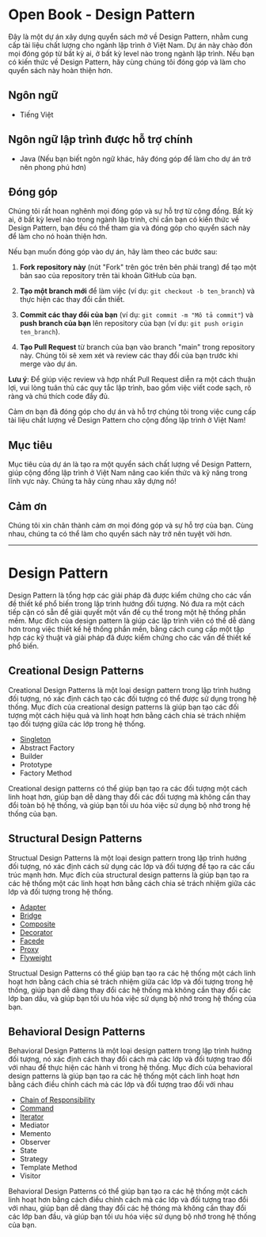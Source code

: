 # Open Book - Design Pattern

Đây là một dự án xây dựng quyển sách mở về Design Pattern, nhằm cung cấp tài liệu chất lượng cho ngành lập trình ở Việt Nam. Dự án này chào đón mọi đóng góp từ bất kỳ ai, ở bất kỳ level nào trong ngành lập trình. Nếu bạn có kiến thức về Design Pattern, hãy cùng chúng tôi đóng góp và làm cho quyển sách này hoàn thiện hơn.

## Ngôn ngữ

- Tiếng Việt

## Ngôn ngữ lập trình được hỗ trợ chính

- Java (Nếu bạn biết ngôn ngữ khác, hãy đóng góp để làm cho dự án trở nên phong phú hơn)

## Đóng góp

Chúng tôi rất hoan nghênh mọi đóng góp và sự hỗ trợ từ cộng đồng. Bất kỳ ai, ở bất kỳ level nào trong ngành lập trình, chỉ cần bạn có kiến thức về Design Pattern, bạn đều có thể tham gia và đóng góp cho quyển sách này để làm cho nó hoàn thiện hơn.

Nếu bạn muốn đóng góp vào dự án, hãy làm theo các bước sau:

1. **Fork repository này** (nút "Fork" trên góc trên bên phải trang) để tạo một bản sao của repository trên tài khoản GitHub của bạn.

2. **Tạo một branch mới** để làm việc (ví dụ: `git checkout -b ten_branch`) và thực hiện các thay đổi cần thiết.

3. **Commit các thay đổi của bạn** (ví dụ: `git commit -m "Mô tả commit"`) và **push branch của bạn** lên repository của bạn (ví dụ: `git push origin ten_branch`).

4. **Tạo Pull Request** từ branch của bạn vào branch "main" trong repository này. Chúng tôi sẽ xem xét và review các thay đổi của bạn trước khi merge vào dự án.

**Lưu ý**: Để giúp việc review và hợp nhất Pull Request diễn ra một cách thuận lợi, vui lòng tuân thủ các quy tắc lập trình, bao gồm việc viết code sạch, rõ ràng và chú thích code đầy đủ.

Cảm ơn bạn đã đóng góp cho dự án và hỗ trợ chúng tôi trong việc cung cấp tài liệu chất lượng về Design Pattern cho cộng đồng lập trình ở Việt Nam!

## Mục tiêu

Mục tiêu của dự án là tạo ra một quyển sách chất lượng về Design Pattern, giúp cộng đồng lập trình ở Việt Nam nâng cao kiến thức và kỹ năng trong lĩnh vực này. Chúng ta hãy cùng nhau xây dựng nó!

## Cảm ơn

Chúng tôi xin chân thành cảm ơn mọi đóng góp và sự hỗ trợ của bạn. Cùng nhau, chúng ta có thể làm cho quyển sách này trở nên tuyệt vời hơn.

---
# Design Pattern

Design Pattern là tổng hợp các giải pháp đã được kiểm chứng cho các vấn đề thiết kế phổ biến trong lập trình hướng đối tượng. Nó đưa ra một cách tiếp cận có sẵn để giải quyết một vấn đề cụ thể trong một hệ thống phần mềm. Mục đích của design pattern là giúp các lập trình viên có thể dễ dàng hơn trong việc thiết kế hệ thống phần mền, bằng cách cung cấp một tập hợp các kỹ thuật và giải pháp đã được kiểm chứng cho các vấn đề thiết kế phổ biến.

## Creational Design Patterns

Creational Design Patterns là một loại design pattern trong lập trình hướng đối tượng, nó xác định cách tạo các đối tượng có thể được sử dụng trong hệ thống. Mục đích của creational design patterns là giúp bạn tạo các đối tượng một cách hiệu quả và linh hoạt hơn bằng cách chia sẻ trách nhiệm tạo đối tượng giữa các lớp trong hệ thống.

- [Singleton](https://github.com/nguyenphuc22/Design-Patterns/tree/main/Singleton)
- Abstract Factory
- Builder
- Prototype
- Factory Method

Creational design patterns có thể giúp bạn tạo ra các đối tượng một cách linh hoạt hơn, giúp bạn dễ dàng thay đổi các đối tượng mà không cần thay đổi toàn bộ hệ thống, và giúp bạn tối ưu hóa việc sử dụng bộ nhớ trong hệ thống của bạn.

## Structural Design Patterns

Structual Design Patterns là một loại design pattern trong lập trình hướng đối tượng, nó xác định cách sử dụng các lớp và đối tượng để tạo ra các cấu trúc mạnh hơn. Mục đích của structural design patterns là giúp bạn tạo ra các hệ thống một các linh hoạt hơn bằng cách chia sẻ trách nhiệm giữa các lớp và đối tượng trong hệ thống.

- [Adapter](https://github.com/nguyenphuc22/Design-Patterns/tree/main/Adapter%20Pattern#readme)
- [Bridge](https://github.com/nguyenphuc22/Design-Patterns/tree/main/Bridge%20Pattern)
- [Composite](https://github.com/nguyenphuc22/Design-Patterns/tree/main/Composite%20Pattern)
- [Decorator](https://github.com/nguyenphuc22/Design-Patterns/tree/main/Decorator%20Pattern)
- [Facede](https://github.com/nguyenphuc22/Design-Patterns/tree/main/Facade%20Pattern)
- [Proxy](https://github.com/nguyenphuc22/Design-Patterns/tree/main/Proxy%20Pattern)
- [Flyweight](https://github.com/nguyenphuc22/Design-Patterns/tree/main/FlyWeight%20Pattern)

Structual Design Patterns có thể giúp bạn tạo ra các hệ thống một cách linh hoạt hơn bằng cách chia sẻ trách nhiệm giữa các lớp và đối tượng trong hệ thống, giúp bạn dễ dàng thay đổi các hệ thống mà không cần thay đổi các lớp ban dầu, và giúp bạn tối ưu hóa việc sử dụng bộ nhớ trong hệ thống của bạn.

## Behavioral Design Patterns

Behavioral Design Patterns là một loại design pattern trong lập trình hướng đối tượng, nó xác định cách thay đổi cách mà các lớp và đối tượng trao đổi với nhau để thực hiện các hành vi trong hệ thống. Mục đích của behavioral design patterns là giúp bạn tạo ra các hệ thống một cách linh hoạt hơn bằng cách điều chỉnh cách mà các lớp và đối tượng trao đổi với nhau

- [Chain of Responsibility](https://github.com/nguyenphuc22/Design-Patterns/tree/main/Chain%20of%20Responsibility)
- [Command](https://github.com/nguyenphuc22/Design-Patterns/tree/main/Command%20Pattern)
- [Iterator](https://github.com/nguyenphuc22/Design-Patterns/tree/main/Iterator%20Pattern)
- Mediator
- Memento
- Observer
- State
- Strategy
- Template Method
- Visitor

Behavioral Design Patterns có thể giúp bạn tạo ra các hệ thống một cách linh hoạt hơn bằng cách điều chỉnh cách mà các lớp và đối tượng trao đổi với nhau, giúp bạn dễ dàng thay đổi các hệ thóng mà không cần thay đổi các lớp ban đầu, và giúp bạn tối ưu hóa việc sử dụng bộ nhớ trong hệ thống của bạn.


